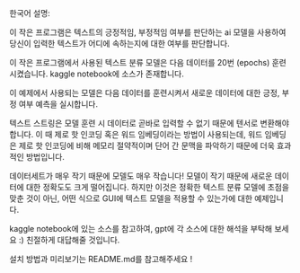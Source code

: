한국어 설명:

이 작은 프로그램은 텍스트의 긍정적임, 부정적임 여부를 판단하는 ai 모델을 사용하여 당신이 입력한 텍스트가 어디에 속하는지에 대한 여부를 판단합니다.

이 작은 프로그램에서 사용된 텍스트 분류 모델은 다음 데이터를 20번 (epochs) 훈련시켰습니다. kaggle notebook에 소스가 존재합니다.

이 예제에서 사용되는 모델은 다음 데이터를 훈련시켜서 새로운 데이터에 대한 긍정, 부정 여부 예측을 실시합니다.

텍스트 스트링은 모델 훈련 시 데이터로 곧바로 입력할 수 없기 때문에 텐서로 변환해야 합니다. 이 때 제로 핫 인코딩 혹은 워드 임베딩이라는 방법이 사용되는데, 워드 임베딩은 제로 핫 인코딩에 비해 메모리 절약적이며 단어 간 문맥을 파악하기 때문에 더욱 효과적인 방법입니다.

데이터세트가 매우 작기 때문에 모델도 매우 작습니다! 모델이 작기 때문에 새로운 데이터에 대한 정확도도 크게 떨어집니다. 하지만 이것은 정확한 텍스트 분류 모델에 초점을 맞춘 것이 아닌, 어떤 식으로 GUI에 텍스트 모델을 적용할 수 있는가에 대한 예제입니다.

kaggle notebook에 있는 소스를 참고하여, gpt에 각 소스에 대한 해석을 부탁해 보세요 :) 친절하게 대답해줄 것입니다.

설치 방법과 미리보기는 README.md를 참고해주세요 !

